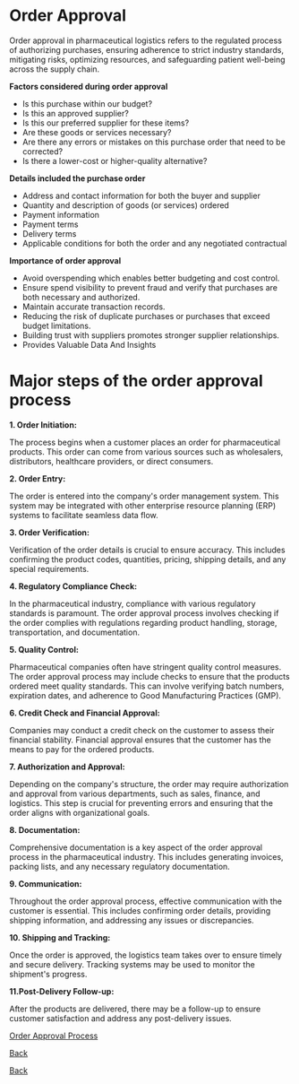# Order Approval 

Order approval in pharmaceutical logistics refers to the regulated process of authorizing purchases, ensuring adherence to strict industry standards, mitigating risks, optimizing resources, and safeguarding patient well-being across the supply chain.

**Factors considered during order approval**
* Is this purchase within our budget?
* Is this an approved supplier?
* Is this our preferred supplier for these items?
* Are these goods or services necessary?
* Are there any errors or mistakes on this purchase order that need to be corrected?
* Is there a lower-cost or higher-quality alternative?

**Details included the purchase order**
* Address and contact information for both the buyer and supplier
* Quantity and description of goods (or services) ordered
* Payment information
* Payment terms
* Delivery terms
* Applicable conditions for both the order and any negotiated contractual 

**Importance of order approval**
* Avoid overspending which enables better budgeting and cost control.
* Ensure spend visibility to prevent fraud and verify that purchases are both necessary and authorized.
* Maintain accurate transaction records.
* Reducing the risk of duplicate purchases or purchases that exceed budget limitations. 
* Building trust with suppliers promotes stronger supplier relationships. 
* Provides Valuable Data And Insights

# Major steps of the order approval process

**1. Order Initiation:**

The process begins when a customer places an order for pharmaceutical products. This order can come from various sources such as wholesalers, distributors, healthcare providers, or direct consumers.

**2. Order Entry:**

The order is entered into the company's order management system. This system may be integrated with other enterprise resource planning (ERP) systems to facilitate seamless data flow.

**3. Order Verification:**

Verification of the order details is crucial to ensure accuracy. This includes confirming the product codes, quantities, pricing, shipping details, and any special requirements.

**4. Regulatory Compliance Check:**

In the pharmaceutical industry, compliance with various regulatory standards is paramount. The order approval process involves checking if the order complies with regulations regarding product handling, storage, transportation, and documentation.

**5. Quality Control:**

Pharmaceutical companies often have stringent quality control measures. The order approval process may include checks to ensure that the products ordered meet quality standards. This can involve verifying batch numbers, expiration dates, and adherence to Good Manufacturing Practices (GMP).

**6. Credit Check and Financial Approval:**

Companies may conduct a credit check on the customer to assess their financial stability. Financial approval ensures that the customer has the means to pay for the ordered products.

**7. Authorization and Approval:**

Depending on the company's structure, the order may require authorization and approval from various departments, such as sales, finance, and logistics. This step is crucial for preventing errors and ensuring that the order aligns with organizational goals.

**8. Documentation:**

Comprehensive documentation is a key aspect of the order approval process in the pharmaceutical industry. This includes generating invoices, packing lists, and any necessary regulatory documentation.

**9. Communication:**

Throughout the order approval process, effective communication with the customer is essential. This includes confirming order details, providing shipping information, and addressing any issues or discrepancies.

**10. Shipping and Tracking:**

Once the order is approved, the logistics team takes over to ensure timely and secure delivery. Tracking systems may be used to monitor the shipment's progress.

**11.Post-Delivery Follow-up:**

After the products are delivered, there may be a follow-up to ensure customer satisfaction and address any post-delivery issues.



[Order Approval Process ](https://docs.google.com/presentation/d/183iWEMcfs_4q7W4Qiiai4KKhprCE9DXMyOuyGzStIEA/edit?usp=sharing)




 






























[Back ](https://github.com/hmislk/hmis/wiki/Pharmaceutical-Logistics)

[Back](https://github.com/hmislk/hmis/wiki)
